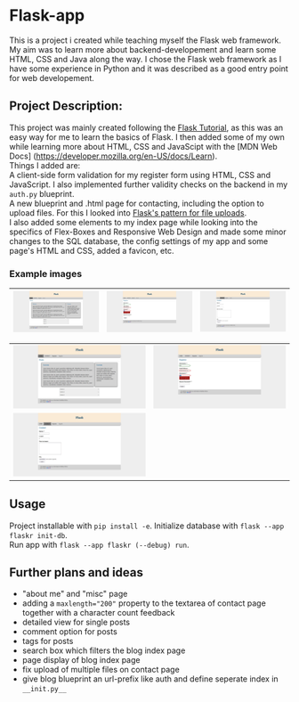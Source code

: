 # Flask-app

This is a project i created while teaching myself the Flask web framework. My aim was to learn more about backend-developement and learn some HTML, 
CSS and Java along the way. I chose the Flask web framework as I have some experience in Python and it was described as a good entry point for web developement. 


## Project Description:

This project was mainly created following the [Flask Tutorial](https://flask.palletsprojects.com/en/2.2.x/tutorial/), as this was an easy way for me to learn
the basics of Flask. I then added some of my own while learning more about HTML, CSS and JavaScipt with the 
[MDN Web Docs] (https://developer.mozilla.org/en-US/docs/Learn).  
Things I added are:  
A client-side form validation for my register form using HTML, CSS and JavaScript. I also implemented further validity checks on the backend in my `auth.py` blueprint.  
A new blueprint and .html page for contacting, including the option to upload files. 
For this I looked into [Flask's pattern for file uploads](https://flask.palletsprojects.com/en/2.2.x/patterns/fileuploads/).  
I also added some elements to my index page while looking into the specifics of Flex-Boxes and Responsive Web Design and made some minor changes to the SQL database,
the config settings of my app and some page's HTML and CSS, added a favicon, etc.

### Example images

| ![Index Page](/Flask_Index.JPG) | ![Register Page](/Flask_Register.JPG) | ![Contact Page](/Flask_Contact.JPG) |
| ---- | ---- | ---- |

|||
|-|-|
| ![Index Page](/Flask_Index.JPG) | ![Register Page](/Flask_Register.JPG)
| ![Contact Page](/Flask_Contact.JPG) |


## Usage

Project installable with `pip install -e`.
Initialize database with `flask --app flaskr init-db`.  
Run app with `flask --app flaskr (--debug) run`.

## Further plans and ideas

- "about me" and "misc" page
- adding a `maxlength="200"` property to the textarea of contact page together with a character count feedback
- detailed view for single posts
- comment option for posts
- tags for posts
- search box which filters the blog index page
- page display of blog index page
- fix upload of multiple files on contact page
- give blog blueprint an url-prefix like auth and define seperate index in `__init.py__`
